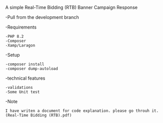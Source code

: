 A simple Real-Time Bidding (RTB) Banner Campaign Response

-Pull from the development branch 

  -Requirements 

    -PHP 8.2
    -Composer
    -Xamp/Laragon

  -Setup

    -composer install
    -composer dump-autoload

 -technical features

    -validations
    -Some Unit test
    
 -Note 
    
    I have writen a document for code explanation. please go throuh it.(Real-Time Bidding (RTB).pdf)
 

